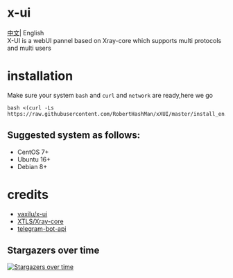 # x-ui
[中文](./README_ZH.md)| English  
X-UI is a webUI pannel based on Xray-core which supports multi protocols and multi users  
# installation
Make sure your system `bash` and `curl` and `network` are ready,here we go

```
bash <(curl -Ls https://raw.githubusercontent.com/RobertHashMan/xXUI/master/install_en.sh)
```
## Suggested system as follows:
- CentOS 7+
- Ubuntu 16+
- Debian 8+

# credits
- [vaxilu/x-ui](https://github.com/vaxilu/x-ui)
- [XTLS/Xray-core](https://github.com/XTLS/Xray-core)
- [telegram-bot-api](https://github.com/go-telegram-bot-api/telegram-bot-api)

## Stargazers over time

[![Stargazers over time](https://starchart.cc/RobertHashMan/xXUI.svg)](https://starchart.cc/RobertHashMan/xXUI)
